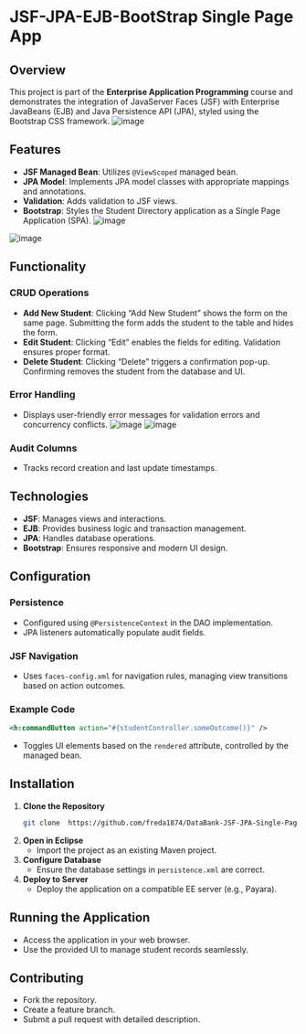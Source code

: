 # JSF-JPA-EJB-BootStrap Single Page App

## Overview
This project is part of the **Enterprise Application Programming** course and demonstrates the integration of JavaServer Faces (JSF) with Enterprise JavaBeans (EJB) and Java Persistence API (JPA), styled using the Bootstrap CSS framework.
![image](https://github.com/freda1874/DataBank-JSF-JPA-Single-Page-App/assets/85437054/5090fa5d-f099-44fa-a592-42fe46aae5cb)

## Features
- **JSF Managed Bean**: Utilizes `@ViewScoped` managed bean.
- **JPA Model**: Implements JPA model classes with appropriate mappings and annotations.
- **Validation**: Adds validation to JSF views.
- **Bootstrap**: Styles the Student Directory application as a Single Page Application (SPA).
![image](https://github.com/freda1874/DataBank-JSF-JPA-Single-Page-App/assets/85437054/e3b24520-6392-41c1-a3d7-8f16351ddac4)

![image](https://github.com/freda1874/DataBank-JSF-JPA-Single-Page-App/assets/85437054/c134557f-3519-44d1-8f90-3d7158bb291b)

## Functionality
### CRUD Operations
- **Add New Student**: Clicking “Add New Student” shows the form on the same page. Submitting the form adds the student to the table and hides the form.
- **Edit Student**: Clicking “Edit” enables the fields for editing. Validation ensures proper format.
- **Delete Student**: Clicking “Delete” triggers a confirmation pop-up. Confirming removes the student from the database and UI.

### Error Handling
- Displays user-friendly error messages for validation errors and concurrency conflicts.
![image](https://github.com/freda1874/DataBank-JSF-JPA-Single-Page-App/assets/85437054/ff6fa00e-5fed-4acc-b524-1a56f8304e68)
![image](https://github.com/freda1874/DataBank-JSF-JPA-Single-Page-App/assets/85437054/31582a52-e72c-4483-8efd-824ad00d2c85)

### Audit Columns
- Tracks record creation and last update timestamps.

## Technologies
- **JSF**: Manages views and interactions.
- **EJB**: Provides business logic and transaction management.
- **JPA**: Handles database operations.
- **Bootstrap**: Ensures responsive and modern UI design.

## Configuration
### Persistence
- Configured using `@PersistenceContext` in the DAO implementation.
- JPA listeners automatically populate audit fields.

### JSF Navigation
- Uses `faces-config.xml` for navigation rules, managing view transitions based on action outcomes.

### Example Code
```xml
<h:commandButton action="#{studentController.someOutcome()}" />
```
- Toggles UI elements based on the `rendered` attribute, controlled by the managed bean.

## Installation
1. **Clone the Repository**
   ```sh
   git clone  https://github.com/freda1874/DataBank-JSF-JPA-Single-Page-App.git
   ```
2. **Open in Eclipse**
   - Import the project as an existing Maven project.
3. **Configure Database**
   - Ensure the database settings in `persistence.xml` are correct.
4. **Deploy to Server**
   - Deploy the application on a compatible EE server (e.g., Payara).

## Running the Application
- Access the application in your web browser.
- Use the provided UI to manage student records seamlessly.

## Contributing
- Fork the repository.
- Create a feature branch.
- Submit a pull request with detailed description.
 
